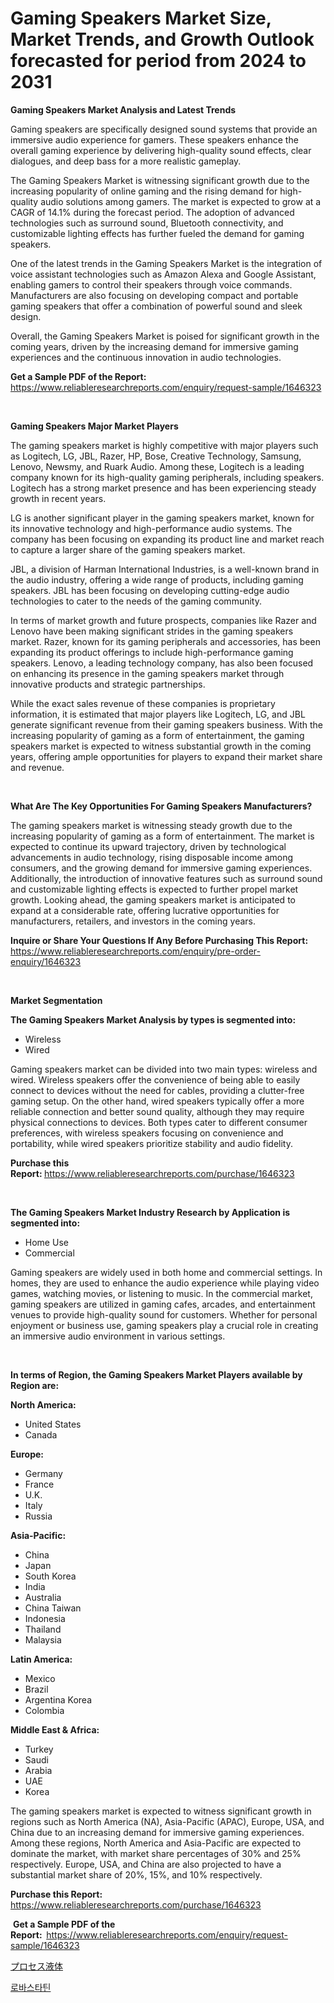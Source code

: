 <p><h1>Gaming Speakers Market Size, Market Trends, and Growth Outlook forecasted for period from 2024 to 2031</h1></p><p><strong>Gaming Speakers Market Analysis and Latest Trends</strong></p>
<p><p>Gaming speakers are specifically designed sound systems that provide an immersive audio experience for gamers. These speakers enhance the overall gaming experience by delivering high-quality sound effects, clear dialogues, and deep bass for a more realistic gameplay.</p><p>The Gaming Speakers Market is witnessing significant growth due to the increasing popularity of online gaming and the rising demand for high-quality audio solutions among gamers. The market is expected to grow at a CAGR of 14.1% during the forecast period. The adoption of advanced technologies such as surround sound, Bluetooth connectivity, and customizable lighting effects has further fueled the demand for gaming speakers.</p><p>One of the latest trends in the Gaming Speakers Market is the integration of voice assistant technologies such as Amazon Alexa and Google Assistant, enabling gamers to control their speakers through voice commands. Manufacturers are also focusing on developing compact and portable gaming speakers that offer a combination of powerful sound and sleek design.</p><p>Overall, the Gaming Speakers Market is poised for significant growth in the coming years, driven by the increasing demand for immersive gaming experiences and the continuous innovation in audio technologies.</p></p>
<p><strong>Get a Sample PDF of the Report:&nbsp;</strong> <a href="https://www.reliableresearchreports.com/enquiry/request-sample/1646323">https://www.reliableresearchreports.com/enquiry/request-sample/1646323</a></p>
<p>&nbsp;</p>
<p><strong>Gaming Speakers Major Market Players</strong></p>
<p><p>The gaming speakers market is highly competitive with major players such as Logitech, LG, JBL, Razer, HP, Bose, Creative Technology, Samsung, Lenovo, Newsmy, and Ruark Audio. Among these, Logitech is a leading company known for its high-quality gaming peripherals, including speakers. Logitech has a strong market presence and has been experiencing steady growth in recent years.</p><p>LG is another significant player in the gaming speakers market, known for its innovative technology and high-performance audio systems. The company has been focusing on expanding its product line and market reach to capture a larger share of the gaming speakers market.</p><p>JBL, a division of Harman International Industries, is a well-known brand in the audio industry, offering a wide range of products, including gaming speakers. JBL has been focusing on developing cutting-edge audio technologies to cater to the needs of the gaming community.</p><p>In terms of market growth and future prospects, companies like Razer and Lenovo have been making significant strides in the gaming speakers market. Razer, known for its gaming peripherals and accessories, has been expanding its product offerings to include high-performance gaming speakers. Lenovo, a leading technology company, has also been focused on enhancing its presence in the gaming speakers market through innovative products and strategic partnerships.</p><p>While the exact sales revenue of these companies is proprietary information, it is estimated that major players like Logitech, LG, and JBL generate significant revenue from their gaming speakers business. With the increasing popularity of gaming as a form of entertainment, the gaming speakers market is expected to witness substantial growth in the coming years, offering ample opportunities for players to expand their market share and revenue.</p></p>
<p>&nbsp;</p>
<p><strong>What Are The Key Opportunities For Gaming Speakers Manufacturers?</strong></p>
<p><p>The gaming speakers market is witnessing steady growth due to the increasing popularity of gaming as a form of entertainment. The market is expected to continue its upward trajectory, driven by technological advancements in audio technology, rising disposable income among consumers, and the growing demand for immersive gaming experiences. Additionally, the introduction of innovative features such as surround sound and customizable lighting effects is expected to further propel market growth. Looking ahead, the gaming speakers market is anticipated to expand at a considerable rate, offering lucrative opportunities for manufacturers, retailers, and investors in the coming years.</p></p>
<p><strong>Inquire or Share Your Questions If Any Before Purchasing This Report:</strong> <a href="https://www.reliableresearchreports.com/enquiry/pre-order-enquiry/1646323">https://www.reliableresearchreports.com/enquiry/pre-order-enquiry/1646323</a></p>
<p>&nbsp;</p>
<p><strong>Market Segmentation</strong></p>
<p><strong>The Gaming Speakers Market Analysis by types is segmented into:</strong></p>
<p><ul><li>Wireless</li><li>Wired</li></ul></p>
<p><p>Gaming speakers market can be divided into two main types: wireless and wired. Wireless speakers offer the convenience of being able to easily connect to devices without the need for cables, providing a clutter-free gaming setup. On the other hand, wired speakers typically offer a more reliable connection and better sound quality, although they may require physical connections to devices. Both types cater to different consumer preferences, with wireless speakers focusing on convenience and portability, while wired speakers prioritize stability and audio fidelity.</p></p>
<p><strong>Purchase this Report:&nbsp;</strong><a href="https://www.reliableresearchreports.com/purchase/1646323">https://www.reliableresearchreports.com/purchase/1646323</a></p>
<p>&nbsp;</p>
<p><strong>The Gaming Speakers Market Industry Research by Application is segmented into:</strong></p>
<p><ul><li>Home Use</li><li>Commercial</li></ul></p>
<p><p>Gaming speakers are widely used in both home and commercial settings. In homes, they are used to enhance the audio experience while playing video games, watching movies, or listening to music. In the commercial market, gaming speakers are utilized in gaming cafes, arcades, and entertainment venues to provide high-quality sound for customers. Whether for personal enjoyment or business use, gaming speakers play a crucial role in creating an immersive audio environment in various settings.</p></p>
<p>&nbsp;</p>
<p><strong>In terms of Region, the Gaming Speakers Market Players available by Region are:</strong></p>
<p>
    <p> <strong> North America: </strong>
        <ul>
            <li>United States</li>
            <li>Canada</li>
        </ul>
        </p> 
    <p> <strong> Europe: </strong>
        <ul>
            <li>Germany</li>
            <li>France</li>
            <li>U.K.</li>
            <li>Italy</li>
            <li>Russia</li>
        </ul>
        </p> 
    <p> <strong> Asia-Pacific: </strong>
        <ul>
            <li>China</li>
            <li>Japan</li>
            <li>South Korea</li>
            <li>India</li>
            <li>Australia</li>
            <li>China Taiwan</li>
            <li>Indonesia</li>
            <li>Thailand</li>
            <li>Malaysia</li>
        </ul>
        </p> 
    <p> <strong> Latin America: </strong>
        <ul>
            <li>Mexico</li>
            <li>Brazil</li>
            <li>Argentina Korea</li>
            <li>Colombia</li>
        </ul>
        </p> 
    <p> <strong> Middle East & Africa: </strong>
        <ul>
            <li>Turkey</li>
            <li>Saudi</li>
            <li>Arabia</li>
            <li>UAE</li>
            <li>Korea</li>
        </ul>
    </p>
    </p>
<p><p>The gaming speakers market is expected to witness significant growth in regions such as North America (NA), Asia-Pacific (APAC), Europe, USA, and China due to an increasing demand for immersive gaming experiences. Among these regions, North America and Asia-Pacific are expected to dominate the market, with market share percentages of 30% and 25% respectively. Europe, USA, and China are also projected to have a substantial market share of 20%, 15%, and 10% respectively.</p></p>
<p><strong>Purchase this Report: </strong><a href="https://www.reliableresearchreports.com/purchase/1646323">https://www.reliableresearchreports.com/purchase/1646323</a></p>
<p>&nbsp;<strong>Get a Sample PDF of the Report:&nbsp;&nbsp;</strong><a href="https://www.reliableresearchreports.com/enquiry/request-sample/1646323">https://www.reliableresearchreports.com/enquiry/request-sample/1646323</a></p>
<p><strong></strong></p>
<p><p><a href="https://medium.com/@nicolaseller56452023/%E3%83%97%E3%83%AD%E3%82%BB%E3%82%B9%E6%B6%B2%E5%B8%82%E5%A0%B4%E3%83%AC%E3%83%9D%E3%83%BC%E3%83%88%E3%81%AF-%E3%81%93%E3%81%AE%E5%B8%82%E5%A0%B4%E3%81%AE%E6%9C%80%E6%96%B0%E3%81%AE%E3%83%88%E3%83%AC%E3%83%B3%E3%83%89%E3%82%84%E6%88%90%E9%95%B7%E3%81%AE%E6%A9%9F%E4%BC%9A%E3%82%92%E6%98%8E%E3%82%89%E3%81%8B%E3%81%AB%E3%81%97%E3%81%A6%E3%81%84%E3%81%BE%E3%81%99-4852b51c10f9">プロセス液体</a></p><p><a href="https://medium.com/@fly879567/2024-2031-%EA%B8%B0%EA%B0%84-%EB%8F%99%EC%95%88-%EC%98%88%EC%B8%A1%EB%90%9C-%EB%A1%9C%EB%B0%94%EC%8A%A4%ED%83%80%ED%8B%B4-%EC%8B%9C%EC%9E%A5-%EB%8F%99%ED%96%A5%EA%B3%BC-%EC%8B%9C%EC%9E%A5-%EB%B6%84%EC%84%9D-9d4aa3dcde78">로바스타틴</a></p></p>